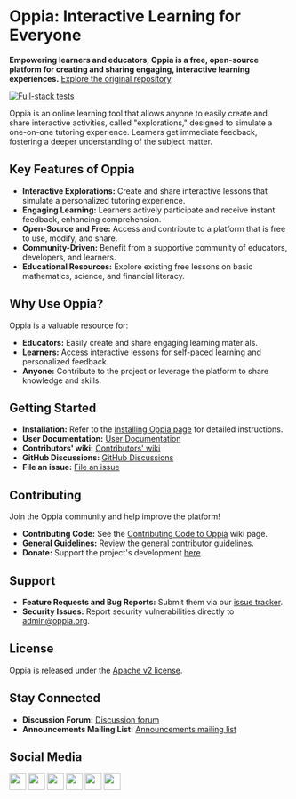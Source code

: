 # Oppia: Interactive Learning for Everyone

**Empowering learners and educators, Oppia is a free, open-source platform for creating and sharing engaging, interactive learning experiences.**  [Explore the original repository](https://github.com/oppia/oppia).

[![Full-stack tests](https://github.com/oppia/oppia/actions/workflows/full_stack_tests.yml/badge.svg)](https://github.com/oppia/oppia/actions/workflows/full_stack_tests.yml)

Oppia is an online learning tool that allows anyone to easily create and share interactive activities, called "explorations," designed to simulate a one-on-one tutoring experience. Learners get immediate feedback, fostering a deeper understanding of the subject matter.

## Key Features of Oppia

*   **Interactive Explorations:** Create and share interactive lessons that simulate a personalized tutoring experience.
*   **Engaging Learning:** Learners actively participate and receive instant feedback, enhancing comprehension.
*   **Open-Source and Free:**  Access and contribute to a platform that is free to use, modify, and share.
*   **Community-Driven:**  Benefit from a supportive community of educators, developers, and learners.
*   **Educational Resources:** Explore existing free lessons on basic mathematics, science, and financial literacy.

## Why Use Oppia?

Oppia is a valuable resource for:

*   **Educators:**  Easily create and share engaging learning materials.
*   **Learners:** Access interactive lessons for self-paced learning and personalized feedback.
*   **Anyone:**  Contribute to the project or leverage the platform to share knowledge and skills.

## Getting Started

*   **Installation:**  Refer to the [Installing Oppia page](https://github.com/oppia/oppia/wiki/Installing-Oppia) for detailed instructions.
*   **User Documentation:**  [User Documentation](https://oppia.github.io/)
*   **Contributors' wiki:** [Contributors' wiki](https://github.com/oppia/oppia/wiki)
*   **GitHub Discussions:** [GitHub Discussions](https://github.com/oppia/oppia/discussions)
*   **File an issue:** [File an issue](https://github.com/oppia/oppia/issues/new/choose)

## Contributing

Join the Oppia community and help improve the platform!

*   **Contributing Code:** See the [Contributing Code to Oppia](https://github.com/oppia/oppia/wiki/Contributing-code-to-Oppia#setting-things-up) wiki page.
*   **General Guidelines:** Review the [general contributor guidelines](https://github.com/oppia/oppia/wiki).
*   **Donate:**  Support the project's development [here](https://www.oppia.org/donate).

## Support

*   **Feature Requests and Bug Reports:**  Submit them via our [issue tracker](https://github.com/oppia/oppia/issues/new/choose).
*   **Security Issues:**  Report security vulnerabilities directly to admin@oppia.org.

## License

Oppia is released under the [Apache v2 license](https://github.com/oppia/oppia/blob/develop/LICENSE).

## Stay Connected

*   **Discussion Forum:** [Discussion forum](https://github.com/oppia/oppia/discussions)
*   **Announcements Mailing List:** [Announcements mailing list](http://groups.google.com/group/oppia-announce)

## Social Media

[<img height="30" src="https://img.shields.io/badge/twitter-1DA1F2.svg?&style=for-the-badge&logo=twitter&logoColor=white" />][twitter] [<img height="30" src="https://img.shields.io/badge/linkedin-0077B5.svg?&style=for-the-badge&logo=linkedin&logoColor=white" />][LinkedIn] [<img height="30" src = "https://img.shields.io/badge/facebook-1877F2.svg?&style=for-the-badge&logo=facebook&logoColor=white">][Facebook] [<img height="30" src = "https://img.shields.io/badge/medium-12100E.svg?&style=for-the-badge&logo=medium&logoColor=white">][medium] [<img height="30" src = "https://img.shields.io/badge/oppia.org%20youtube-FF0000.svg?&style=for-the-badge&logo=youtube&logoColor=white">][oppia-org-youtube] [<img height="30" src = "https://img.shields.io/badge/oppia%20dev%20youtube-FF0000.svg?&style=for-the-badge&logo=youtube&logoColor=white">][dev-youtube]

[twitter]: https://twitter.com/oppiaorg
[linkedIn]: https://www.linkedin.com/company/oppia-org/
[medium]: https://medium.com/@oppia.org
[facebook]: https://www.facebook.com/oppiaorg/
[oppia-org-youtube]: https://www.youtube.com/channel/UC5c1G7BNDCfv1rczcBp9FPw
[dev-youtube]: https://www.youtube.com/channel/UCsrAX-oeqm0-NIQzQrdiUkQ
